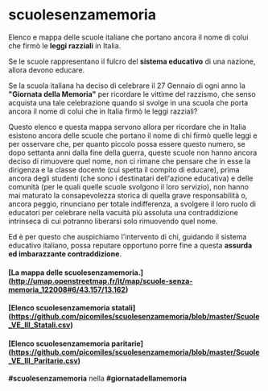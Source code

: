 # scuolesenzamemoria
Elenco e mappa delle scuole italiane che portano ancora il nome di colui che firmò le **leggi razziali** in Italia.

Se le scuole rappresentano il fulcro del **sistema educativo** di una nazione, allora devono educare.

Se la scuola italiana ha deciso di celebrare il 27 Gennaio di ogni anno la **"Giornata della Memoria"** per ricordare le vittime del razzismo, che senso acquista una tale celebrazione quando si svolge in una scuola che porta ancora il nome di colui che in Italia firmò le leggi razziali?

Questo elenco e questa mappa servono allora per ricordare che in Italia esistono ancora delle scuole che portano il nome di chi firmò quelle leggi e per osservare che, per quanto piccolo possa essere questo numero, se dopo settanta anni dalla fine della guerra, queste scuole non hanno ancora deciso di rimuovere quel nome, non ci rimane che pensare che in esse la dirigenza e la classe docente (cui spetta il compito di educare), prima ancora degli studenti (che sono i destinatari dell'azione educativa) e delle comunità (per le quali quelle scuole svolgono il loro servizio), non hanno mai maturato la consapevolezza storica di quella grave responsabilità o, ancora peggio, rinunciano per totale indifferenza, a svolgere il loro ruolo di educatori per celebrare nella vacuità più assoluta una contraddizione intrinseca di cui potranno liberarsi solo rimuovendo quel nome.

Ed è per questo che auspichiamo l'intervento di chi, guidando il sistema educativo italiano, possa reputare opportuno porre fine a questa **assurda ed imbarazzante contraddizione**.

#### [La mappa delle scuolesenzamemoria.] (http://umap.openstreetmap.fr/it/map/scuole-senza-memoria_122008#6/43.157/13.162)<br>
#### [Elenco scuolesenzamemoria statali] (https://github.com/picomiles/scuolesenzamemoria/blob/master/Scuole_VE_III_Statali.csv)<br>
#### [Elenco scuolesenzamemoria paritarie] (https://github.com/picomiles/scuolesenzamemoria/blob/master/Scuole_VE_III_Paritarie.csv)

**#scuolesenzamemoria** nella **#giornatadellamemoria**
